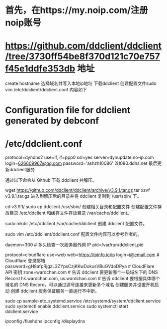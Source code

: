 # 首先，在https://my.noip.com/注册noip账号


#  https://github.com/ddclient/ddclient/tree/3730ff54be8f370d121c70e757f45e1ddfe353db  地址
create hostname 选择域名并写入本地ip地址
下载ddclient 
创建配置文件sudo vim /etc/ddclient/ddclient.conf
内容如下
# Configuration file for ddclient generated by debconf
#
# /etc/ddclient.conf

protocol=dyndns2
use=if, if=ppp0
ssl=yes
server=dynupdate.no-ip.com
login=626609967@qq.com
password='ashzh10086'
2i1080.ddns.net
最后更新ddclient服务



通过以下命令从 Github 下载 ddclient 并解压。

wget https://github.com/ddclient/ddclient/archive/v3.9.1.tar.gz
tar xzvf v3.9.1.tar.gz
进入到解压后的目录并将 ddclient 复制到 /usr/sbin/ 下。

cd v3.9.1/
sudo cp ddclient /usr/sbin/
创建相关目录和配置文件
创建配置文件存放目录 /etc/ddclient 和缓存文件存放目录 /var/cache/ddclient。

sudo mkdir /etc/ddclient /var/cache/ddclient
创建 ddclient 配置文件。

sudo vim /etc/ddclient/ddclient.conf
配置文件内容可以参考作者的。

daemon=300 # 多久检查一次服务器外网 IP
pid=/var/run/ddclient.pid

protocol=cloudflare
use=web
web=https://ipinfo.io/ip
login=i@email.com # Cloudflare 登录邮箱
password=gH8afpRjgzL3ZYpsCzjKKwDokxsVBuGVdoDPya # CloudFlare API 密钥
zone=wardchan.com # 告诉 ddclient 要更新哪个一级域名下的 DNS Record
hk.wardchan.com, us.wardchan.com # 告诉 ddclient 要根据具体哪个域名的 DNS Record，可以通过逗号连接来更新多个域名
创建服务并设置开机启动
创建 ddclient 服务保证服务一直运行不中断。

sudo cp sample-etc_systemd.service /etc/systemd/system/ddclient.service
sudo systemctl enable ddclient.service
sudo systemctl start ddclient.service

ipconfig /flushdns
ipconfig /displaydns